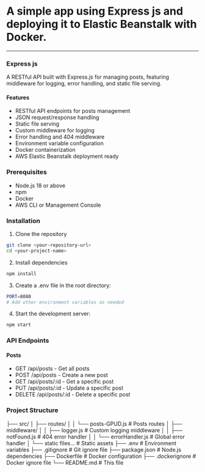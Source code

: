 # A simple app using Express js and deploying it to Elastic Beanstalk with Docker.
---
### Express js
A RESTful API built with Express.js for managing posts, featuring middleware for logging, error handling, and static file serving.

#### Features
- RESTful API endpoints for posts management
- JSON request/response handling
- Static file serving
- Custom middleware for logging
- Error handling and 404 middleware
- Environment variable configuration
- Docker containerization
- AWS Elastic Beanstalk deployment ready

### Prerequisites
- Node.js  18 or above
- npm
- Docker
- AWS CLI or Management Console

### Installation
1. Clone the repository

```zsh
git clone <your-repository-url>
cd <your-project-name>
```
2. Install dependencies

```bash
npm install
```

3. Create a .env file in the root directory:

```bash
PORT=8080
# Add other environment variables as needed
```

4. Start the development server:

```zsh 
npm start
```

### API Endpoints
#### Posts

- GET /api/posts - Get all posts
- POST /api/posts - Create a new post
- GET /api/posts/:id - Get a specific post
- PUT /api/posts/:id - Update a specific post
- DELETE /api/posts/:id - Delete a specific post

### Project Structure
├── src/
│   ├── routes/
│   │   └── posts-GPUD.js       # Posts routes
│   ├── middleware/
│   │   ├── logger.js           # Custom logging middleware
│   │   ├── notFound.js         # 404 error handler
│   │   └── errorHandler.js     # Global error handler
│   └── static files...         # Static assets
├── .env                        # Environment variables
├── .gitignore                  # Git ignore file
├── package.json                # Node.js dependencies
├── Dockerfile                  # Docker configuration
├── .dockerignore               # Docker ignore file
└── README.md                   # This file